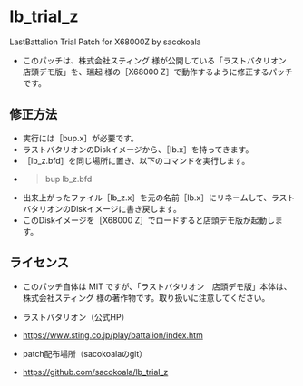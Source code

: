 # lb_trial_z
LastBattalion Trial Patch for X68000Z   by sacokoala

- このパッチは、株式会社スティング 様が公開している「ラストバタリオン　店頭デモ版」を、瑞起 様の［X68000 Z］で動作するように修正するパッチです。

## 修正方法

- 実行には［bup.x］が必要です。
- ラストバタリオンのDiskイメージから、［lb.x］を持ってきます。
- ［lb_z.bfd］を同じ場所に置き、以下のコマンドを実行します。
- > bup lb_z.bfd
- 出来上がったファイル［lb_z.x］を元の名前［lb.x］にリネームして、ラストバタリオンのDiskイメージに書き戻します。
- このDiskイメージを［X68000 Z］でロードすると店頭デモ版が起動します。

## ライセンス

- このパッチ自体は MIT ですが、「ラストバタリオン　店頭デモ版」本体は、株式会社スティング 様の著作物です。取り扱いに注意してください。

- ラストバタリオン（公式HP）
- https://www.sting.co.jp/play/battalion/index.htm

- patch配布場所（sacokoalaのgit）
- https://github.com/sacokoala/lb_trial_z
